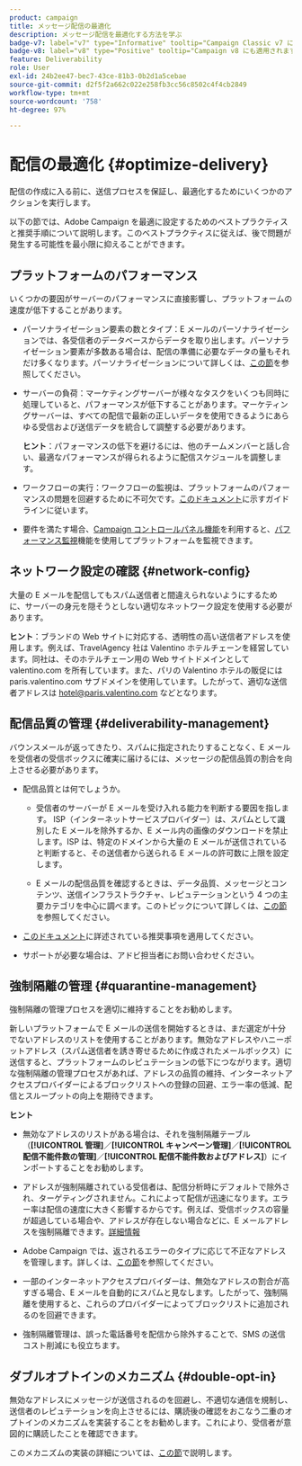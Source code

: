 ```yaml
---
product: campaign
title: メッセージ配信の最適化
description: メッセージ配信を最適化する方法を学ぶ
badge-v7: label="v7" type="Informative" tooltip="Campaign Classic v7 に適用されます"
badge-v8: label="v8" type="Positive" tooltip="Campaign v8 にも適用されます"
feature: Deliverability
role: User
exl-id: 24b2ee47-bec7-43ce-81b3-0b2d1a5cebae
source-git-commit: d2f5f2a662c022e258fb3cc56c8502c4f4cb2849
workflow-type: tm+mt
source-wordcount: '758'
ht-degree: 97%

---
```


# 配信の最適化 {#optimize-delivery}

配信の作成に入る前に、送信プロセスを保証し、最適化するためにいくつかのアクションを実行します。

以下の節では、Adobe Campaign を最適に設定するためのベストプラクティスと推奨手順について説明します。このベストプラクティスに従えば、後で問題が発生する可能性を最小限に抑えることができます。

## プラットフォームのパフォーマンス

いくつかの要因がサーバーのパフォーマンスに直接影響し、プラットフォームの速度が低下することがあります。

* パーソナライゼーション要素の数とタイプ：E メールのパーソナライゼーションでは、各受信者のデータベースからデータを取り出します。パーソナライゼーション要素が多数ある場合は、配信の準備に必要なデータの量もそれだけ多くなります。パーソナライゼーションについて詳しくは、[この節](about-personalization.md)を参照してください。

* サーバーの負荷：マーケティングサーバーが様々なタスクをいくつも同時に処理していると、パフォーマンスが低下することがあります。マーケティングサーバーは、すべての配信で最新の正しいデータを使用できるようにあらゆる受信および送信データを統合して調整する必要があります。

  **ヒント**：パフォーマンスの低下を避けるには、他のチームメンバーと話し合い、最適なパフォーマンスが得られるように配信スケジュールを調整します。

* ワークフローの実行：ワークフローの監視は、プラットフォームのパフォーマンスの問題を回避するために不可欠です。[このドキュメント](../../workflow/using/workflow-best-practices.md#execution-and-performance)に示すガイドラインに従います。

* 要件を満たす場合、[Campaign コントロールパネル機能](https://experienceleague.adobe.com/docs/control-panel/using/discover-control-panel/key-features.html?lang=ja)を利用すると、[パフォーマンス監視](https://experienceleague.adobe.com/docs/control-panel/using/performance-monitoring/about-performance-monitoring.html?lang=ja)機能を使用してプラットフォームを監視できます。

## ネットワーク設定の確認 {#network-config}

大量の E メールを配信してもスパム送信者と間違えられないようにするために、サーバーの身元を隠そうとしない適切なネットワーク設定を使用する必要があります。

**ヒント**：ブランドの Web サイトに対応する、透明性の高い送信者アドレスを使用します。例えば、TravelAgency 社は Valentino ホテルチェーンを経営しています。同社は、そのホテルチェーン用の Web サイトドメインとして valentino.com を所有しています。また、パリの Valentino ホテルの販促には paris.valentino.com サブドメインを使用しています。したがって、適切な送信者アドレスは hotel@paris.valentino.com などとなります。

## 配信品質の管理 {#deliverability-management}

バウンスメールが返ってきたり、スパムに指定されたりすることなく、E メールを受信者の受信ボックスに確実に届けるには、メッセージの配信品質の割合を向上させる必要があります。

* 配信品質とは何でしょうか。

   * 受信者のサーバーが E メールを受け入れる能力を判断する要因を指します。 ISP（インターネットサービスプロバイダー）は、スパムとして識別した E メールを除外するか、E メール内の画像のダウンロードを禁止します。ISP は、特定のドメインから大量の E メールが送信されていると判断すると、その送信者から送られる E メールの許可数に上限を設定します。

   * E メールの配信品質を確認するときは、データ品質、メッセージとコンテンツ、送信インフラストラクチャ、レピュテーションという 4 つの主要カテゴリを中心に調べます。このトピックについて詳しくは、[この節](about-deliverability.md)を参照してください。

* [このドキュメント](about-deliverability.md)に詳述されている推奨事項を適用してください。

* サポートが必要な場合は、アドビ担当者にお問い合わせください。

## 強制隔離の管理 {#quarantine-management}

強制隔離の管理プロセスを適切に維持することをお勧めします。

新しいプラットフォームで E メールの送信を開始するときは、まだ選定が十分でないアドレスのリストを使用することがあります。無効なアドレスやハニーポットアドレス（スパム送信者を誘き寄せるために作成されたメールボックス）に送信すると、プラットフォームのレピュテーションの低下につながります。適切な強制隔離の管理プロセスがあれば、アドレスの品質の維持、インターネットアクセスプロバイダーによるブロックリストへの登録の回避、エラー率の低減、配信とスループットの向上を期待できます。

**ヒント**

* 無効なアドレスのリストがある場合は、それを強制隔離テーブル（**[!UICONTROL 管理]**／**[!UICONTROL キャンペーン管理]**／**[!UICONTROL 配信不能件数の管理]**／**[!UICONTROL 配信不能件数およびアドレス]**）にインポートすることをお勧めします。

* アドレスが強制隔離されている受信者は、配信分析時にデフォルトで除外され、ターゲティングされません。これによって配信が迅速になります。エラー率は配信の速度に大きく影響するからです。例えば、受信ボックスの容量が超過している場合や、アドレスが存在しない場合などに、E メールアドレスを強制隔離できます。[詳細情報](#identifying-quarantined-addresses-for-a-delivery)

* Adobe Campaign では、返されるエラーのタイプに応じて不正なアドレスを管理します。詳しくは、[この節](understanding-quarantine-management.md)を参照してください。


* 一部のインターネットアクセスプロバイダーは、無効なアドレスの割合が高すぎる場合、E メールを自動的にスパムと見なします。したがって、強制隔離を使用すると、これらのプロバイダーによってブロックリストに追加されるのを回避できます。

* 強制隔離管理は、誤った電話番号を配信から除外することで、SMS の送信コスト削減にも役立ちます。

## ダブルオプトインのメカニズム {#double-opt-in}

無効なアドレスにメッセージが送信されるのを回避し、不適切な通信を規制し、送信者のレピュテーションを向上させるには、購読後の確認をおこなう二重のオプトインのメカニズムを実装することをお勧めします。これにより、受信者が意図的に購読したことを確認できます。

このメカニズムの実装の詳細については、[この節](../../web/using/use-cases--web-forms.md)で説明します。
